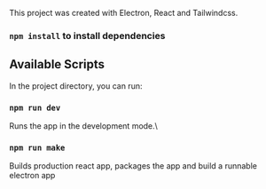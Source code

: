 This project was created with Electron, React and Tailwindcss.

### `npm install` to install dependencies

## Available Scripts

In the project directory, you can run:

### `npm run dev`

Runs the app in the development mode.\

### `npm run make`

Builds production react app, packages the app and build a runnable electron app
